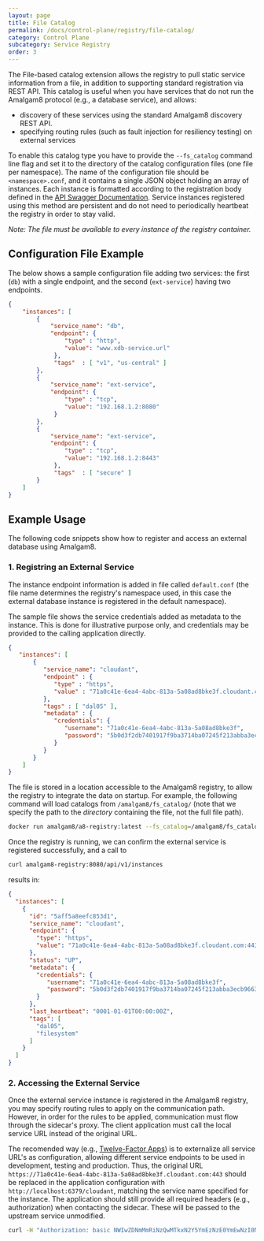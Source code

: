 ```yaml
---
layout: page
title: File Catalog
permalink: /docs/control-plane/registry/file-catalog/
category: Control Plane
subcategory: Service Registry
order: 3
---
```


The File-based catalog extension allows the registry to pull static service
information from a file, in addition to supporting standard registration
via REST API.  This catalog is useful when you have services that do not
run the Amalgam8 protocol (e.g., a database service), and allows:

* discovery of these services using the standard Amalgam8 discovery REST
  API.
* specifying routing rules (such as fault injection for resiliency testing)
  on external services

To enable this catalog type you have to provide the `--fs_catalog` command
line flag and set it to the directory of the catalog configuration files
(one file per namespace).  The name of the configuration file should be
`<namespace>.conf`, and it contains a single JSON object holding an array
of instances.  Each instance is formatted according to the registration
body defined in the
[API Swagger Documentation](/api/registry).  Service
instances registered using this method are persistent and do not need to
periodically heartbeat the registry in order to stay valid.

_Note: The file must be available to every instance of the registry
container._

## Configuration File Example

The below shows a sample configuration file adding two services: the first
(`db`) with a single endpoint, and the second (`ext-service`) having two
endpoints.

```json
{
    "instances": [
        {
            "service_name": "db",
            "endpoint": {
                "type" : "http",
                "value": "www.xdb-service.url"
             },
             "tags"  : [ "v1", "us-central" ]
        },
        {
            "service_name": "ext-service",
            "endpoint": {
                "type" : "tcp",
                "value": "192.168.1.2:8080"
             }
        },
        {
            "service_name": "ext-service",
            "endpoint": {
                "type" : "tcp",
                "value": "192.168.1.2:8443"
             },
             "tags"  : [ "secure" ]
        }        
    ]
}
```

## Example Usage

The following code snippets show how to register and access an external
database using Amalgam8.

### 1. Registring an External Service

The instance endpoint information is added in file called `default.conf`
(the file name determines the registry's namespace used, in this case the
external database instance is registered in the default namespace).

The sample file shows the service credentials added as metadata to the
instance. This is done for illustrative purpose only, and credentials may
be provided to the calling application directly.

```json
{
   "instances": [
       {
          "service_name": "cloudant",
          "endpoint" : {
             "type" : "https",
             "value" : "71a0c41e-6ea4-4abc-813a-5a08ad8bke3f.cloudant.com:443"
          },
          "tags" : [ "dal05" ],
          "metadata" : {
             "credentials": {
                "username": "71a0c41e-6ea4-4abc-813a-5a08ad8bke3f",
                "password": "5b0d3f2db7401917f9ba3714ba07245f213abba3ecb96632796487f0e553435c"
             }
          }
       }
    ]
}
```

The file is stored in a location accessible to the Amalgam8 registry, to
allow the registry to integrate the data on startup.  For example, the
following command will load catalogs from `/amalgam8/fs_catalog/` (note
that we specify the path to the _directory_ containing the file, not the
full file path).

```bash
docker run amalgam8/a8-registry:latest --fs_catalog=/amalgam8/fs_catalog/
```

Once the registry is running, we can confirm the external service is
registered successfully, and a call to

```bash
curl amalgam8-registry:8080/api/v1/instances
```

results in:

```json
{
  "instances": [
    {
      "id": "5aff5a8eefc853d1",
      "service_name": "cloudant",
      "endpoint": {
        "type": "https",
        "value": "71a0c41e-6ea4-4abc-813a-5a08ad8bke3f.cloudant.com:443"
      },
      "status": "UP",
      "metadata": {
        "credentials": {
           "username": "71a0c41e-6ea4-4abc-813a-5a08ad8bke3f",
           "password": "5b0d3f2db7401917f9ba3714ba07245f213abba3ecb96632796487f0e553435c"
        }
      },
      "last_heartbeat": "0001-01-01T00:00:00Z",
      "tags": [
        "dal05",
        "filesystem"
      ]
    }
  ]
}
```

### 2. Accessing the External Service

Once the external service instance is registered in the Amalgam8 registry,
you may specify routing rules to apply on the communication path.  However,
in order for the rules to be applied, communication must flow through the
sidecar's proxy. The client application must call the local service URL
instead of the original URL.

The recomended way (e.g., [Twelve-Factor Apps](https://12factor.net/)) is
to externalize all service URL's as configuration, allowing different
service endpoints to be used in development, testing and production.  Thus,
the original URL
`https://71a0c41e-6ea4-4abc-813a-5a08ad8bke3f.cloudant.com:443` should be
replaced in the application configuration with
`http://localhost:6379/cloudant`, matching the service name specified for
the instance.  The application should still provide all required headers
(e.g., authorization) when contacting the sidecar. These will be passed to
the upstream service unmodified.

```bash
curl -H "Authorization: basic NWIwZDNmMmRiNzQwMTkxN2Y5YmEzNzE0YmEwNzI0NWYyMTNlYmVmM2VjYjk2NjMyNzk2NDg3ZjBlNTUzNDM1Ywo=" http://localhost:6379/cloudant/<database>/<document_id>/
```
